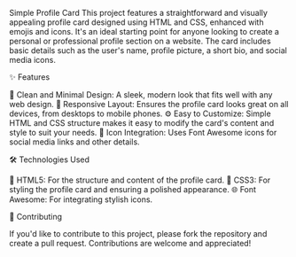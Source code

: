 Simple Profile Card
This project features a straightforward and visually appealing profile card designed using HTML and CSS, enhanced with emojis and icons. It's an ideal starting point for anyone looking to create a personal or professional profile section on a website. The card includes basic details such as the user's name, profile picture, a short bio, and social media icons.

✨ Features

🎨 Clean and Minimal Design: A sleek, modern look that fits well with any web design.
📱 Responsive Layout: Ensures the profile card looks great on all devices, from desktops to mobile phones.
⚙️ Easy to Customize: Simple HTML and CSS structure makes it easy to modify the card's content and style to suit your needs.
🌟 Icon Integration: Uses Font Awesome icons for social media links and other details.

🛠️ Technologies Used

📝 HTML5: For the structure and content of the profile card.
🎨 CSS3: For styling the profile card and ensuring a polished appearance.
🌐 Font Awesome: For integrating stylish icons.

🤝 Contributing

If you'd like to contribute to this project, please fork the repository and create a pull request. Contributions are welcome and appreciated!

